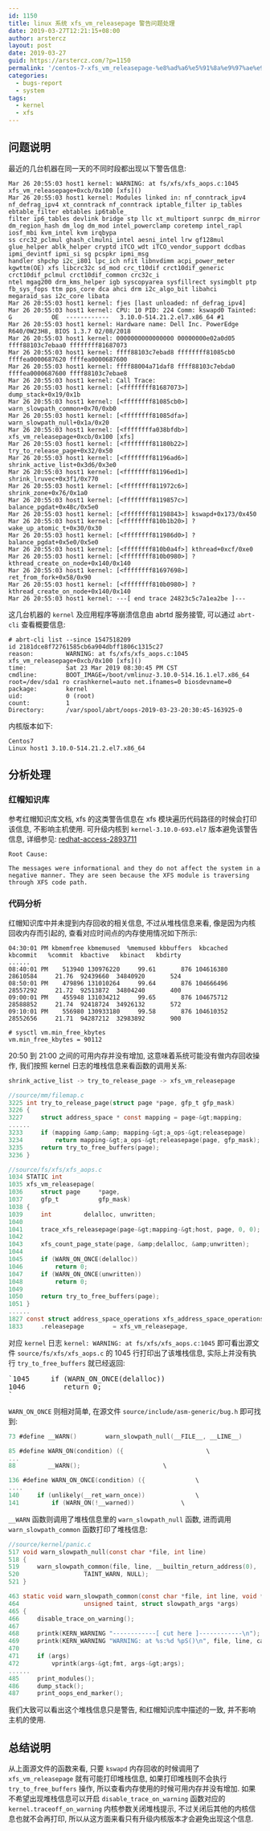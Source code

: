 ```yaml
---
id: 1150
title: linux 系统 xfs_vm_releasepage 警告问题处理
date: 2019-03-27T12:21:15+08:00
author: arstercz
layout: post
date: 2019-03-27
guid: https://arstercz.com/?p=1150
permalink: '/centos-7-xfs_vm_releasepage-%e8%ad%a6%e5%91%8a%e9%97%ae%e9%a2%98%e5%a4%84%e7%90%86/'
categories:
  - bugs-report
  - system
tags:
  - kernel
  - xfs
---
```

<h2>问题说明</h2>

最近的几台机器在同一天的不同时段都出现以下警告信息:

```
Mar 26 20:55:03 host1 kernel: WARNING: at fs/xfs/xfs_aops.c:1045 xfs_vm_releasepage+0xcb/0x100 [xfs]()
Mar 26 20:55:03 host1 kernel: Modules linked in: nf_conntrack_ipv4 nf_defrag_ipv4 xt_conntrack nf_conntrack iptable_filter ip_tables ebtable_filter ebtables ip6table_
filter ip6_tables devlink bridge stp llc xt_multiport sunrpc dm_mirror dm_region_hash dm_log dm_mod intel_powerclamp coretemp intel_rapl iosf_mbi kvm_intel kvm irqbypa
ss crc32_pclmul ghash_clmulni_intel aesni_intel lrw gf128mul glue_helper ablk_helper cryptd iTCO_wdt iTCO_vendor_support dcdbas ipmi_devintf ipmi_si sg pcspkr ipmi_msg
handler shpchp i2c_i801 lpc_ich nfit libnvdimm acpi_power_meter kgwttm(OE) xfs libcrc32c sd_mod crc_t10dif crct10dif_generic crct10dif_pclmul crct10dif_common crc32c_i
ntel mgag200 drm_kms_helper igb syscopyarea sysfillrect sysimgblt ptp fb_sys_fops ttm pps_core dca ahci drm i2c_algo_bit libahci megaraid_sas i2c_core libata
Mar 26 20:55:03 host1 kernel: fjes [last unloaded: nf_defrag_ipv4]
Mar 26 20:55:03 host1 kernel: CPU: 10 PID: 224 Comm: kswapd0 Tainted: G           OE  ------------   3.10.0-514.21.2.el7.x86_64 #1
Mar 26 20:55:03 host1 kernel: Hardware name: Dell Inc. PowerEdge R640/0W23H8, BIOS 1.3.7 02/08/2018
Mar 26 20:55:03 host1 kernel: 0000000000000000 00000000e02a0d05 ffff88103c7ebaa0 ffffffff81687073
Mar 26 20:55:03 host1 kernel: ffff88103c7ebad8 ffffffff81085cb0 ffffea0000687620 ffffea0000687600
Mar 26 20:55:03 host1 kernel: ffff88004a71daf8 ffff88103c7ebda0 ffffea0000687600 ffff88103c7ebae8
Mar 26 20:55:03 host1 kernel: Call Trace:
Mar 26 20:55:03 host1 kernel: [<ffffffff81687073>] dump_stack+0x19/0x1b
Mar 26 20:55:03 host1 kernel: [<ffffffff81085cb0>] warn_slowpath_common+0x70/0xb0
Mar 26 20:55:03 host1 kernel: [<ffffffff81085dfa>] warn_slowpath_null+0x1a/0x20
Mar 26 20:55:03 host1 kernel: [<ffffffffa038bfdb>] xfs_vm_releasepage+0xcb/0x100 [xfs]
Mar 26 20:55:03 host1 kernel: [<ffffffff81180b22>] try_to_release_page+0x32/0x50
Mar 26 20:55:03 host1 kernel: [<ffffffff81196ad6>] shrink_active_list+0x3d6/0x3e0
Mar 26 20:55:03 host1 kernel: [<ffffffff81196ed1>] shrink_lruvec+0x3f1/0x770
Mar 26 20:55:03 host1 kernel: [<ffffffff811972c6>] shrink_zone+0x76/0x1a0
Mar 26 20:55:03 host1 kernel: [<ffffffff8119857c>] balance_pgdat+0x48c/0x5e0
Mar 26 20:55:03 host1 kernel: [<ffffffff81198843>] kswapd+0x173/0x450
Mar 26 20:55:03 host1 kernel: [<ffffffff810b1b20>] ? wake_up_atomic_t+0x30/0x30
Mar 26 20:55:03 host1 kernel: [<ffffffff811986d0>] ? balance_pgdat+0x5e0/0x5e0
Mar 26 20:55:03 host1 kernel: [<ffffffff810b0a4f>] kthread+0xcf/0xe0
Mar 26 20:55:03 host1 kernel: [<ffffffff810b0980>] ? kthread_create_on_node+0x140/0x140
Mar 26 20:55:03 host1 kernel: [<ffffffff81697698>] ret_from_fork+0x58/0x90
Mar 26 20:55:03 host1 kernel: [<ffffffff810b0980>] ? kthread_create_on_node+0x140/0x140
Mar 26 20:55:03 host1 kernel: ---[ end trace 24823c5c7a1ea2be ]---
```

这几台机器的 `kernel` 及应用程序等崩溃信息由 abrtd 服务接管, 可以通过 `abrt-cli` 查看概要信息:

```
# abrt-cli list --since 1547518209
id 2181dce8f72761585cb6a904dbff1806c1315c27
reason:         WARNING: at fs/xfs/xfs_aops.c:1045 xfs_vm_releasepage+0xcb/0x100 [xfs]()
time:           Sat 23 Mar 2019 08:30:45 PM CST
cmdline:        BOOT_IMAGE=/boot/vmlinuz-3.10.0-514.16.1.el7.x86_64 root=/dev/sda1 ro crashkernel=auto net.ifnames=0 biosdevname=0
package:        kernel
uid:            0 (root)
count:          1
Directory:      /var/spool/abrt/oops-2019-03-23-20:30:45-163925-0
```

内核版本如下:

```
Centos7
Linux host1 3.10.0-514.21.2.el7.x86_64
```

<h2>分析处理</h2>

<h3>红帽知识库</h3>

参考红帽知识库文档, xfs 的这类警告信息在 xfs 模块遍历代码路径的时候会打印该信息, 不影响主机使用. 可升级内核到 `kernel-3.10.0-693.el7` 版本避免该警告信息, 详细参见: <a href="https://access.redhat.com/solutions/2893711">redhat-access-2893711</a>

```
Root Cause:

The messages were informational and they do not affect the system in a negative manner. They are seen because the XFS module is traversing through XFS code path.
```

<h3>代码分析</h3>

红帽知识库中并未提到内存回收的相关信息, 不过从堆栈信息来看, 像是因为内核回收内存而引起的, 查看对应时间点的内存使用情况如下所示:

```
04:30:01 PM kbmemfree kbmemused  %memused kbbuffers  kbcached  kbcommit   %commit  kbactive   kbinact   kbdirty
......
08:40:01 PM    513940 130976220     99.61       876 104616380  28610584     21.76  92439660  34840920       524
08:50:01 PM    479896 131010264     99.64       876 104666496  28557292     21.72  92513872  34804240       400
09:00:01 PM    455948 131034212     99.65       876 104675712  28588852     21.74  92418724  34926132       572
09:10:01 PM    556980 130933180     99.58       876 104610352  28552656     21.71  94287212  32983892       900

# sysctl vm.min_free_kbytes
vm.min_free_kbytes = 90112
```

20:50 到 21:00 之间的可用内存并没有增加, 这意味着系统可能没有做内存回收操作, 我们按照 kernel 日志的堆栈信息来看函数的调用关系:

```c
shrink_active_list -> try_to_release_page -> xfs_vm_releasepage

//source/mm/filemap.c
3225 int try_to_release_page(struct page *page, gfp_t gfp_mask)
3226 {
3227     struct address_space * const mapping = page-&gt;mapping;
......
3233     if (mapping &amp;&amp; mapping-&gt;a_ops-&gt;releasepage)
3234         return mapping-&gt;a_ops-&gt;releasepage(page, gfp_mask);    xfs_vm_releasepage
3235     return try_to_free_buffers(page);
3236 }

//source/fs/xfs/xfs_aops.c
1034 STATIC int
1035 xfs_vm_releasepage(
1036     struct page     *page,
1037     gfp_t           gfp_mask)
1038 {
1039     int         delalloc, unwritten;
1040 
1041     trace_xfs_releasepage(page-&gt;mapping-&gt;host, page, 0, 0);
1042 
1043     xfs_count_page_state(page, &amp;delalloc, &amp;unwritten);
1044 
1045     if (WARN_ON_ONCE(delalloc))
1046         return 0;
1047     if (WARN_ON_ONCE(unwritten))
1048         return 0;
1049 
1050     return try_to_free_buffers(page);
1051 }
......
1827 const struct address_space_operations xfs_address_space_operations = {
1833     .releasepage        = xfs_vm_releasepage,
```

对应 `kernel` 日志 `kernel: WARNING: at fs/xfs/xfs_aops.c:1045` 即可看出源文件 `source/fs/xfs/xfs_aops.c` 的 1045 行打印出了该堆栈信息, 实际上并没有执行 `try_to_free_buffers` 就已经返回:

<pre>`1045     if (WARN_ON_ONCE(delalloc))
1046         return 0;
`</pre>

`WARN_ON_ONCE` 则相对简单, 在源文件 `source/include/asm-generic/bug.h`  即可找到:

```c
73 #define __WARN()        warn_slowpath_null(__FILE__, __LINE__)

85 #define WARN_ON(condition) ({                       \
...
88         __WARN();                       \

136 #define WARN_ON_ONCE(condition) ({              \
....
140     if (unlikely(__ret_warn_once))              \
141         if (WARN_ON(!__warned))             \
```

`__WARN` 函数则调用了堆栈信息里的 `warn_slowpath_null` 函数, 进而调用 `warn_slowpath_common` 函数打印了堆栈信息:

```c
//source/kernel/panic.c
517 void warn_slowpath_null(const char *file, int line)
518 {
519     warn_slowpath_common(file, line, __builtin_return_address(0),
520                  TAINT_WARN, NULL);
521 }

463 static void warn_slowpath_common(const char *file, int line, void *caller,
464                  unsigned taint, struct slowpath_args *args)
465 {
466     disable_trace_on_warning();
467 
468     printk(KERN_WARNING "------------[ cut here ]------------\n");
469     printk(KERN_WARNING "WARNING: at %s:%d %pS()\n", file, line, caller);
470 
471     if (args)
472         vprintk(args-&gt;fmt, args-&gt;args);
......
485     print_modules();
486     dump_stack();
487     print_oops_end_marker();
```

我们大致可以看出这个堆栈信息只是警告, 和红帽知识库中描述的一致, 并不影响主机的使用.

<h2>总结说明</h2>

从上面源文件的函数来看, 只要 `kswapd` 内存回收的时候调用了 `xfs_vm_releasepage` 就有可能打印堆栈信息, 如果打印堆栈则不会执行 `try_to_free_buffers` 操作, 所以查看内存使用的时候可用内存并没有增加. 如果不希望出现堆栈信息可以开启 `disable_trace_on_warning` 函数对应的 `kernel.traceoff_on_warning` 内核参数关闭堆栈提示, 不过关闭后其他的内核信息也就不会再打印, 所以从这方面来看只有升级内核版本才会避免出现这个信息.
